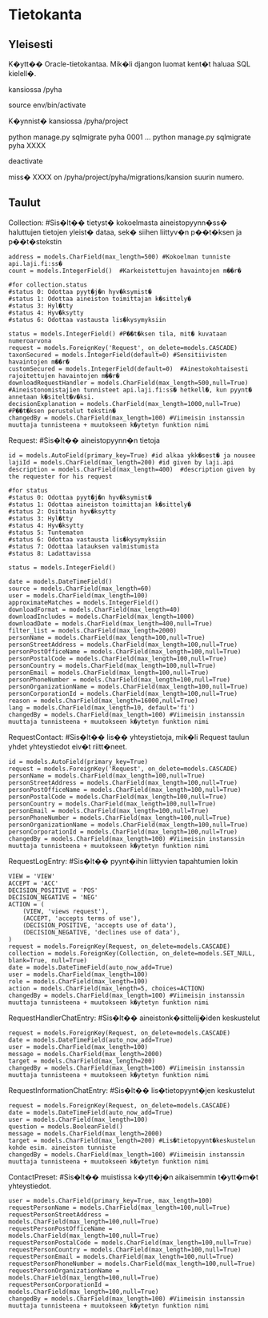 # Tietokanta

## Yleisesti

K�ytt�� Oracle-tietokantaa.
Mik�li djangon luomat kent�t haluaa SQL kielell�.

kansiossa /pyha

source env/bin/activate

K�ynnist� kansiossa /pyha/project

python manage.py sqlmigrate pyha 0001
...
python manage.py sqlmigrate pyha XXXX

deactivate

miss� XXXX on /pyha/project/pyha/migrations/kansion suurin numero.



## Taulut

Collection: #Sis�lt�� tietyst� kokoelmasta aineistopyynn�ss� haluttujen tietojen yleist� dataa, sek� siihen liittyv�n p��t�ksen ja p��t�stekstin

	address = models.CharField(max_length=500) #Kokoelman tunniste api.laji.fi:ss�
	count = models.IntegerField()  #Karkeistettujen havaintojen m��r�

	#for collection.status
	#status 0: Odottaa pyyt�j�n hyv�ksymist�
	#status 1: Odottaa aineiston toimittajan k�sittely�
	#status 3: Hyl�tty
	#status 4: Hyv�ksytty
	#status 6: Odottaa vastausta lis�kysymyksiin

	status = models.IntegerField() #P��t�ksen tila, mit� kuvataan numeroarvona
	request = models.ForeignKey('Request', on_delete=models.CASCADE)
	taxonSecured = models.IntegerField(default=0) #Sensitiivisten havaintojen m��r�
	customSecured = models.IntegerField(default=0)  #Ainestokohtaisesti rajoitettujen havaintojen m��r�
	downloadRequestHandler = models.CharField(max_length=500,null=True) #Aineistonomistajien tunnisteet api.laji.fi:ss� hetkell�, kun pyynt� annetaan k�sitelt�v�ksi.
	decisionExplanation = models.CharField(max_length=1000,null=True) #P��t�ksen perustelut tekstin�
	changedBy = models.CharField(max_length=100) #Viimeisin instanssin muuttaja tunnisteena + muutokseen k�ytetyn funktion nimi

Request: #Sis�lt�� aineistopyynn�n tietoja

	id = models.AutoField(primary_key=True) #id alkaa ykk�sest� ja nousee
	lajiId = models.CharField(max_length=200) #id given by laji.api
	description = models.CharField(max_length=400)  #description given by the requester for his request

	#for status
	#status 0: Odottaa pyyt�j�n hyv�ksymist�
	#status 1: Odottaa aineiston toimittajan k�sittely�
	#status 2: Osittain hyv�ksytty
	#status 3: Hyl�tty
	#status 4: Hyv�ksytty
	#status 5: Tuntematon
	#status 6: Odottaa vastausta lis�kysymyksiin
	#status 7: Odottaa latauksen valmistumista
	#status 8: Ladattavissa

	status = models.IntegerField()

	date = models.DateTimeField()
	source = models.CharField(max_length=60)
	user = models.CharField(max_length=100)
	approximateMatches = models.IntegerField()
	downloadFormat = models.CharField(max_length=40)
	downloadIncludes = models.CharField(max_length=1000)
	downloadDate = models.CharField(max_length=400,null=True)
	filter_list = models.CharField(max_length=2000)
	personName = models.CharField(max_length=100,null=True)
	personStreetAddress = models.CharField(max_length=100,null=True)
	personPostOfficeName = models.CharField(max_length=100,null=True)
	personPostalCode = models.CharField(max_length=100,null=True)
	personCountry = models.CharField(max_length=100,null=True)
	personEmail = models.CharField(max_length=100,null=True)
	personPhoneNumber = models.CharField(max_length=100,null=True)
	personOrganizationName = models.CharField(max_length=100,null=True)
	personCorporationId = models.CharField(max_length=100,null=True)
	reason = models.CharField(max_length=16000,null=True)
	lang = models.CharField(max_length=10, default='fi')
	changedBy = models.CharField(max_length=100) #Viimeisin instanssin muuttaja tunnisteena + muutokseen k�ytetyn funktion nimi

RequestContact: #Sis�lt�� lis�� yhteystietoja, mik�li Request taulun yhdet yhteystiedot eiv�t riitt�neet.

	id = models.AutoField(primary_key=True)
	request = models.ForeignKey('Request', on_delete=models.CASCADE)
	personName = models.CharField(max_length=100,null=True)
	personStreetAddress = models.CharField(max_length=100,null=True)
	personPostOfficeName = models.CharField(max_length=100,null=True)
	personPostalCode = models.CharField(max_length=100,null=True)
	personCountry = models.CharField(max_length=100,null=True)
	personEmail = models.CharField(max_length=100,null=True)
	personPhoneNumber = models.CharField(max_length=100,null=True)
	personOrganizationName = models.CharField(max_length=100,null=True)
	personCorporationId = models.CharField(max_length=100,null=True)
	changedBy = models.CharField(max_length=100) #Viimeisin instanssin muuttaja tunnisteena + muutokseen k�ytetyn funktion nimi

RequestLogEntry: #Sis�lt�� pyynt�ihin liittyvien tapahtumien lokin

	VIEW = 'VIEW'
	ACCEPT = 'ACC'
	DECISION_POSITIVE = 'POS'
	DECISION_NEGATIVE = 'NEG'
	ACTION = (
		(VIEW, 'views request'),
		(ACCEPT, 'accepts terms of use'),
		(DECISION_POSITIVE, 'accepts use of data'),
		(DECISION_NEGATIVE, 'declines use of data'),
	)
	request = models.ForeignKey(Request, on_delete=models.CASCADE)
	collection = models.ForeignKey(Collection, on_delete=models.SET_NULL, blank=True, null=True)
	date = models.DateTimeField(auto_now_add=True)
	user = models.CharField(max_length=100)
	role = models.CharField(max_length=100)
	action = models.CharField(max_length=5, choices=ACTION)
	changedBy = models.CharField(max_length=100) #Viimeisin instanssin muuttaja tunnisteena + muutokseen k�ytetyn funktion nimi

RequestHandlerChatEntry: #Sis�lt�� aineistonk�sittelij�iden keskustelut

	request = models.ForeignKey(Request, on_delete=models.CASCADE)
	date = models.DateTimeField(auto_now_add=True)
	user = models.CharField(max_length=100)
	message = models.CharField(max_length=2000)
	target = models.CharField(max_length=200)
	changedBy = models.CharField(max_length=100) #Viimeisin instanssin muuttaja tunnisteena + muutokseen k�ytetyn funktion nimi

RequestInformationChatEntry: #Sis�lt�� lis�tietopyynt�jen keskustelut

	request = models.ForeignKey(Request, on_delete=models.CASCADE)
	date = models.DateTimeField(auto_now_add=True)
	user = models.CharField(max_length=100)
	question = models.BooleanField()
	message = models.CharField(max_length=2000)
	target = models.CharField(max_length=200) #Lis�tietopyynt�keskustelun kohde esim. aineiston tunniste
	changedBy = models.CharField(max_length=100) #Viimeisin instanssin muuttaja tunnisteena + muutokseen k�ytetyn funktion nimi

ContactPreset: #Sis�lt�� muistissa k�ytt�j�n aikaisemmin t�ytt�m�t yhteystiedot.

	user = models.CharField(primary_key=True, max_length=100)
	requestPersonName = models.CharField(max_length=100,null=True)
	requestPersonStreetAddress = models.CharField(max_length=100,null=True)
	requestPersonPostOfficeName = models.CharField(max_length=100,null=True)
	requestPersonPostalCode = models.CharField(max_length=100,null=True)
	requestPersonCountry = models.CharField(max_length=100,null=True)
	requestPersonEmail = models.CharField(max_length=100,null=True)
	requestPersonPhoneNumber = models.CharField(max_length=100,null=True)
	requestPersonOrganizationName = models.CharField(max_length=100,null=True)
	requestPersonCorporationId = models.CharField(max_length=100,null=True)
	changedBy = models.CharField(max_length=100) #Viimeisin instanssin muuttaja tunnisteena + muutokseen k�ytetyn funktion nimi
